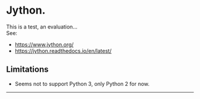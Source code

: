 # Jython.

This is a test, an evaluation...  
See:
- <https://www.jython.org/>
- <https://jython.readthedocs.io/en/latest/>

## Limitations
- Seems not to support Python 3, only Python 2 for now.

---

